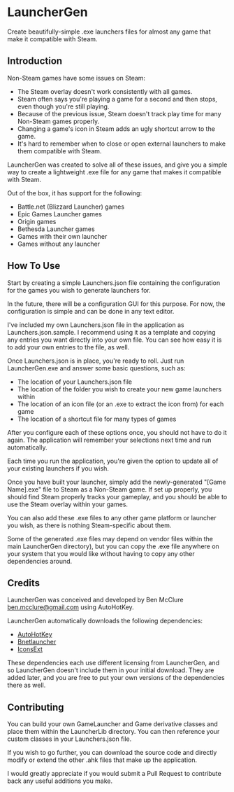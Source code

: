 # LauncherGen

Create beautifully-simple .exe launchers files for almost any game that make it compatible with Steam.

## Introduction

Non-Steam games have some issues on Steam:
- The Steam overlay doesn't work consistently with all games.
- Steam often says you're playing a game for a second and then stops, even though you're still playing.
- Because of the previous issue, Steam doesn't track play time for many Non-Steam games properly.
- Changing a game's icon in Steam adds an ugly shortcut arrow to the game.
- It's hard to remember when to close or open external launchers to make them compatible with Steam.

LauncherGen was created to solve all of these issues, and give you a simple way to create a lightweight .exe 
file for any game that makes it compatible with Steam.

Out of the box, it has support for the following:
- Battle.net (Blizzard Launcher) games
- Epic Games Launcher games
- Origin games
- Bethesda Launcher games
- Games with their own launcher
- Games without any launcher

## How To Use

Start by creating a simple Launchers.json file containing the configuration for the games you wish to generate 
launchers for.

In the future, there will be a configuration GUI for this purpose. For now, the configuration is simple and can 
be done in any text editor.

I've included my own Launchers.json file in the application as Launchers.json.sample. I recommend using it as a 
template and copying any entries you want directly into your own file. You can see how easy it is to add your 
own entries to the file, as well.

Once Launchers.json is in place, you're ready to roll. Just run LauncherGen.exe and answer some basic questions,
such as:
- The location of your Launchers.json file
- The location of the folder you wish to create your new game launchers within
- The location of an icon file (or an .exe to extract the icon from) for each game
- The location of a shortcut file for many types of games

After you configure each of these options once, you should not have to do it again. The application will remember 
your selections next time and run automatically.

Each time you run the application, you're given the option to update all of your existing launchers if you wish.

Once you have built your launcher, simply add the newly-generated "[Game Name].exe" file to Steam as a Non-Steam 
game. If set up properly, you should find Steam properly tracks your gameplay, and you should be able to use the
Steam overlay within your games.

You can also add these .exe files to any other game platform or launcher you wish, as there is nothing
Steam-specific about them.

Some of the generated .exe files may depend on vendor files within the main LauncherGen directory), but you can
copy the .exe file anywhere on your system that you would like without having to copy any other dependencies 
around.

## Credits

LauncherGen was conceived and developed by Ben McClure <ben.mcclure@gmail.com> using AutoHotKey.

LauncherGen automatically downloads the following dependencies:
- [AutoHotKey](https://www.autohotkey.com/)
- [Bnetlauncher](https://github.com/dafzor/bnetlauncher)
- [IconsExt](https://www.nirsoft.net/utils/iconsext.html)

These dependencies each use different licensing from LauncherGen, and so LauncherGen doesn't include them in your initial download. They are added later, and you are free to put your own versions of the dependencies there as well.

## Contributing

You can build your own GameLauncher and Game derivative classes and place them within the LauncherLib directory. You can then reference your custom classes in your Launchers.json file.

If you wish to go further, you can download the source code and directly modify or extend the other .ahk files that make up the application.

I would greatly appreciate if you would submit a Pull Request to contribute back any useful additions you make.
